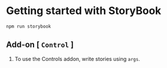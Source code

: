 # Getting started with StoryBook

```sh
npm run storybook
```

## Add-on [ `Control` ]

1. To use the Controls addon, write stories using `args`.
